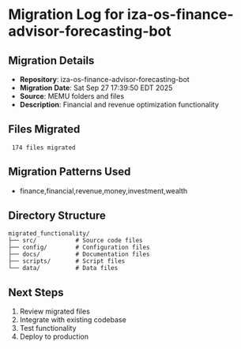 # Migration Log for iza-os-finance-advisor-forecasting-bot

## Migration Details
- **Repository**: iza-os-finance-advisor-forecasting-bot
- **Migration Date**: Sat Sep 27 17:39:50 EDT 2025
- **Source**: MEMU folders and files
- **Description**: Financial and revenue optimization functionality

## Files Migrated
     174 files migrated

## Migration Patterns Used
- finance,financial,revenue,money,investment,wealth

## Directory Structure
```
migrated_functionality/
├── src/           # Source code files
├── config/        # Configuration files
├── docs/          # Documentation files
├── scripts/       # Script files
└── data/          # Data files
```

## Next Steps
1. Review migrated files
2. Integrate with existing codebase
3. Test functionality
4. Deploy to production


